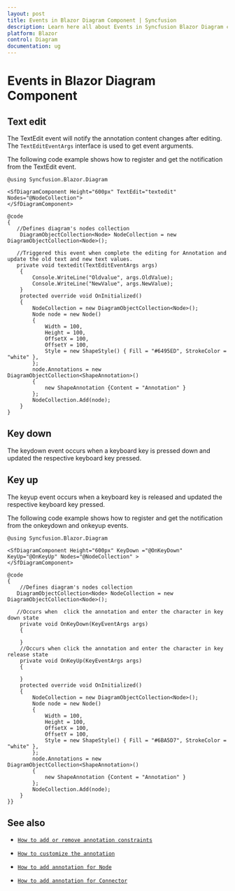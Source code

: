 ```yaml
---
layout: post
title: Events in Blazor Diagram Component | Syncfusion
description: Learn here all about Events in Syncfusion Blazor Diagram component and more.
platform: Blazor
control: Diagram
documentation: ug
---
```


# Events in Blazor Diagram Component

## Text edit

The TextEdit event will notify the annotation content changes after editing. The `TextEditEventArgs` interface is used to get event arguments.

The following code example shows how to register and get the notification from the TextEdit event.

```cshtml
@using Syncfusion.Blazor.Diagram

<SfDiagramComponent Height="600px" TextEdit="textedit"  Nodes="@NodeCollection">
</SfDiagramComponent>

@code
{
   //Defines diagram's nodes collection
    DiagramObjectCollection<Node> NodeCollection = new DiagramObjectCollection<Node>();

   //Triggered this event when complete the editing for Annotation and update the old text and new text values.
   private void textedit(TextEditEventArgs args)
    {
        Console.WriteLine("Oldvalue", args.OldValue);
        Console.WriteLine("NewValue", args.NewValue);
    }
    protected override void OnInitialized()
    {
        NodeCollection = new DiagramObjectCollection<Node>();
        Node node = new Node()
        {
            Width = 100,
            Height = 100,
            OffsetX = 100,
            OffsetY = 100,
            Style = new ShapeStyle() { Fill = "#6495ED", StrokeColor = "white" },
        };
        node.Annotations = new DiagramObjectCollection<ShapeAnnotation>()
        {
            new ShapeAnnotation {Content = "Annotation" }
        };
        NodeCollection.Add(node);
    }
}

```

## Key down

The keydown event occurs when a keyboard key is pressed down and updated the respective keyboard key pressed.

## Key up

The keyup event occurs when a keyboard key is released and updated the respective keyboard key pressed.

The following code example shows how to register and get the notification from the onkeydown and onkeyup events.

```cshtml
@using Syncfusion.Blazor.Diagram

<SfDiagramComponent Height="600px" KeyDown ="@OnKeyDown" KeyUp="@OnKeyUp" Nodes="@NodeCollection" >
</SfDiagramComponent>

@code
{
    //Defines diagram's nodes collection
   DiagramObjectCollection<Node> NodeCollection = new DiagramObjectCollection<Node>();

   //Occurs when  click the annotation and enter the character in key down state
    private void OnKeyDown(KeyEventArgs args)
    {

    }
    //Occurs when click the annotation and enter the character in key release state
    private void OnKeyUp(KeyEventArgs args)
    {

    }
    protected override void OnInitialized()
    {
        NodeCollection = new DiagramObjectCollection<Node>();
        Node node = new Node()
        {
            Width = 100,
            Height = 100,
            OffsetX = 100,
            OffsetY = 100,
            Style = new ShapeStyle() { Fill = "#6BA5D7", StrokeColor = "white" },
        };
        node.Annotations = new DiagramObjectCollection<ShapeAnnotation>()
        {
            new ShapeAnnotation {Content = "Annotation" }
        };
        NodeCollection.Add(node);
    }
}}

```

## See also

* [`How to add or remove annotation constraints`](../constraints/#annotation-constraints)

* [`How to customize the annotation`](./appearance)

* [`How to add annotation for Node`](./node-annotation)

* [`How to add annotation for Connector`](./connector-annotation)
